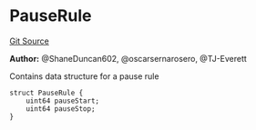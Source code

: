 # PauseRule
[Git Source](https://github.com/thrackle-io/tron/blob/7030db34eb7187742ede73deed40ef4d7dddaa1b/src/client/application/data/PauseRule.sol)

**Author:**
@ShaneDuncan602, @oscarsernarosero, @TJ-Everett

Contains data structure for a pause rule


```solidity
struct PauseRule {
    uint64 pauseStart;
    uint64 pauseStop;
}
```

